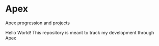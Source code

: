 # Apex
Apex progression and projects

Hello World!  This repository is meant to track my development through Apex
